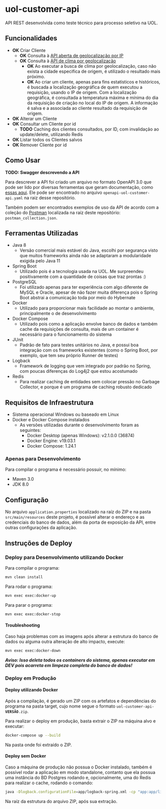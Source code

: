 # uol-customer-api

API REST desenvolvida como teste técnico para processo seletivo na UOL.

## Funcionalidades

- **OK** Criar Cliente
    - **OK** Consulta à [API aberta de geolocalização por IP](https://www.ipvigilante.com/) 
    - **OK** Consulta à [API de clima por geolocalização](https://www.metaweather.com/api/)
        - **OK** Ao executar a busca de clima por geolocalização, caso não exista a cidade especifica de origem, é utilizado o resultado mais próximo.
        - **OK** Ao criar um cliente, apenas para fins estatísticos e históricos, é buscada a localização geográfica de quem executou a requisição, usando o IP de origem.
        Com a localização geográfica, é consultada a temperatura máxima e mínima do dia da requisição de criação no local do IP de origem.
        A informação é salva e a associada ao cliente resultado da requisição de origem.
- **OK** Alterar um Cliente
- **OK** Consultar um Cliente por id
    - **TODO** Caching dos clientes consultados, por ID, com invalidação ao update/delete, utilizando Redis
- **OK** Listar todos os Clientes salvos
- **OK** Remover Cliente por id

## Como Usar

**TODO: Swagger descrevendo a API**

Para descrever a API foi criado um arquivo no formato OpenAPI 3.0 que pode
ser lido por diversas ferramentas que geram documentação, como [essas aqui](https://openapi.tools/#documentation).
Ele pode ser encontrado no arquivo `openapi-uol-customer-api.yaml` na raiz desse repositório.

Também podem ser encontrados exemplos de uso da API
de acordo com a coleção do [Postman](https://www.getpostman.com) localizada na raíz
deste repositório: `postman_collection.json`.

## Ferramentas Utilizadas

- Java 8
    - Versão comercial mais estável do Java,
    escolhi por segurança visto que muitos frameworks ainda
    não se adaptaram a modularidade exigida pelo Java 11
- Spring Boot
    - Utilizado pois é a tecnologia usada na UOL. Me surpreendeu positivamente
    com a quantidade de coisas que traz prontas :)
- PostgreSQL
    - Foi utilizado apenas para ter experiência com algo diferente de MySQL e Oracle,
    apesar de não fazer muita diferença pois o Spring Boot
    abstrai a comunicação toda por meio do Hybernate
- Docker
    - Utilizado para proporcionar mais facilidade ao montar o ambiente,
    principalmente o de desenvolvimento
- Docker Compose
    - Utilizado pois como a aplicação envolve banco de dados e também cache
    da requisições de consulta, mais de um container é necessário para o funcionamento do sistema
- JUnit
    - Padrão de fato para testes unitários no Java, e possui boa integração
    com os frameworks existentes (como o Spring Boot, por exemplo, que tem seu próprio Runner de testes)
- Logback
    - Framework de logging que vem integrado por padrão no Spring,
    com poucas diferenças do Log4j2 que estou acostumado
- Redis
    - Para realizar caching de entidades sem colocar pressão no Garbage Collector,
    e porque é um programa de caching robusto dedicado

## Requisitos de Infraestrutura

- Sistema operacional Windows ou baseado em Linux
- Docker e Docker Compose instalados
    - As versões utilizadas durante o desenvolvimento foram as seguintes:
        - Docker Desktop (apenas Windows): v2.1.0.0 (36874)
        - Docker Engine: v19.03.1
        - Docker Compose: 1.24.1

### Apenas para Desenvolvimento

Para compilar o programa é necessário possuir, no mínimo:
- Maven 3.0
- JDK 8.0

## Configuração

No arquivo `application.properties` localizado na raíz do ZIP e na pasta `src/main/resources` deste projeto,
é possível alterar o endereço e as credenciais do banco de dados, 
além da porta de exposição da API, entre outras configurações da aplicação.

## Instruções de Deploy

### Deploy para Desenvolvimento utilizando Docker

Para compilar o programa:
```bash
mvn clean install
```

Para rodar o programa:
```bash
mvn exec exec:docker-up
```

Para parar o programa:
```bash
mvn exec exec:docker-stop
```

#### Troubleshooting

Caso haja problemas com as imagens após alterar a estrutura do banco de dados ou alguma
outra alteração de alto impacto, execute:
```bash
mvn exec exec:docker-down
```
***Aviso: Isso deleta todos os containers do sistema, apenas executar em DEV
pois acarreta em limpeza completa do banco de dados!***

### Deploy em Produção

#### Deploy utilizando Docker

Após a compilação, é gerado um ZIP com os artefatos e dependências
do programa na pasta target, cujo nome segue o formato `uol-customer-api-`**`VERSÃO`**`.zip`.

Para realizar o deploy em produção, basta extrair o ZIP na máquina alvo
e executar:
```bash
docker-compose up --build
```
Na pasta onde foi extraído o ZIP.

#### Deploy sem Docker

Caso a máquina de produção não possua o Docker instalado, também é possível
rodar a aplicação em modo standalone, contanto que ela possua uma instância do
BD Postgres rodando e, opcionalmente, uma do Redis para realizar o cache, rodando o comando:
```bash
java -Dlogback.configurationFile=app/logback-spring.xml -cp "app:app/lib/*" "br.com.henry.selective.uol.customer.Application"
```
Na raíz da estrutura do arquivo ZIP, após sua extração.
